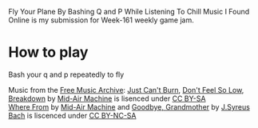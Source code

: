 Fly Your Plane By Bashing Q and P While Listening To Chill Music I Found Online is my submission for Week-161 weekly game jam.  

# How to play
Bash your q and p repeatedly to fly

Music from the [Free Music Archive](https://freemusicarchive.org/):
[Just Can't Burn](https://freemusicarchive.org/music/Ask%20Again/Strange_Jazz_Abstract_Jazz/Relieved), [Don't Feel So Low](https://freemusicarchive.org/music/Ask%20Again/Strange_Jazz_Abstract_Jazz/So_Low), [Breakdown](https://freemusicarchive.org/music/Ask%20Again/Strange_Jazz_Abstract_Jazz/Breakdown) by [Mid-Air Machine](https://freemusicarchive.org/music/Ask%20Again) is lisenced under [CC BY-SA](http://creativecommons.org/licenses/by-sa/4.0/)  
[Where From](https://freemusicarchive.org/music/Ask%20Again/Strange_Jazz_Abstract_Jazz/Where_From) by [Mid-Air Machine](https://freemusicarchive.org/music/Ask%20Again) and [Goodbye, Grandmother](https://freemusicarchive.org/music/J_Syreus_Bach/Strange_Jazz_Abstract_Jazz/Goodbye_Grandmother) by [J.Syreus Bach](https://freemusicarchive.org/music/J_Syreus_Bach/) is liscenced under [CC BY-NC-SA](http://creativecommons.org/licenses/by-sa/4.0/)  